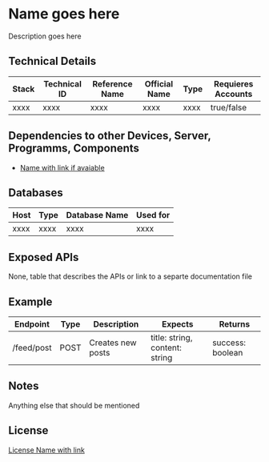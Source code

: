 # Name goes here

Description goes here

## Technical Details

| Stack | Technical ID | Reference Name | Official Name | Type | Requieres Accounts |
| ----- | ------------ | -------------- | ------------- | ---- | ------------------ |
| xxxx  | xxxx         | xxxx           | xxxx          | xxxx | true/false         |

## Dependencies to other Devices, Server, Programms, Components

- [Name with link if avaiable]()

## Databases

| Host | Type | Database Name | Used for |
| ---- | ---- | ------------- | -------- |
| xxxx | xxxx | xxxx          | xxxx     |

## Exposed APIs

None, table that describes the APIs or link to a separte documentation file

## Example

| Endpoint   | Type | Description       | Expects                        | Returns          |
| ---------- | ---- | ----------------- | ------------------------------ | ---------------- |
| /feed/post | POST | Creates new posts | title: string, content: string | success: boolean |

## Notes

Anything else that should be mentioned

## License

[License Name with link]()
